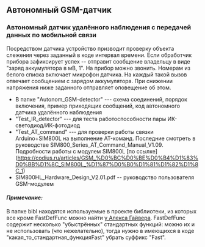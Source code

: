 ## Автономный GSM-датчик

### Автономный датчик удалённого наблюдения с передачей данных по мобильной связи

Посредством датчика устройство призводит проверку объекта слежения через заданный в коде интервал времени. Если обработчик прибора зафиксирует успех -- отправит сообщение владельцу в виде "заряд аккумулятора в мВ, 1". На прибор можно звонить. Номерам из белого списка включает микрофон датчика. На каждый такой вызов отвечает сообщением с зарядом аккумулятора. При снижении напряжения ниже заданного отправляет оповещение об этом.

+ В папке "Autonom_GSM-detector" --- схема соединений, порядок включения, пример приходящих сообщений, код автономного датчика удалённого наблюдения
+ "Test_IR_detector" --- для теста работоспособности пары ИК-светодиод/ИК-фотодиод
+ "Test_AT_command"  --- для проверки работы связки Arduino+SIM800L на выполнение AT-команд. Последние смотреть в руководстве SIM800_Series_AT_Command_Manual_V1.09. Подробности работы с модулем SIM800L [по ссылке] (https://codius.ru/articles/GSM_%D0%BC%D0%BE%D0%B4%D1%83%D0%BB%D1%8C_SIM800L_%D1%87%D0%B0%D1%81%D1%82%D1%8C_1) 
+ SIM800HL_Hardware_Design_V2.01.pdf -- руководство пользователя GSM-модулем

#### ___Примечание:___

В папке bibl находятся используемые в проекте библиотеки, из которых все кроме FastDefFunc можно найти [у Алекса Гайвера](https://github.com/GyverLibs). FastDefFunc содержит несколько "убыстрённых" стандартных функций:  можно их и не использовать (что нежелательно), тогда нужно в имеющихся в коде "какая_то_стандартная_функцияFast" убрать суффикс "Fast".
